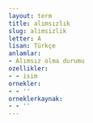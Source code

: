 ```yaml
---
layout: term
title: alımsızlık
slug: alimsizlik
letter: A
lisan: Türkçe
anlamlar:
- Alımsız olma durumu
ozellikler:
- - isim
ornekler:
- - ''
orneklerkaynak:
- - ''
---
```

